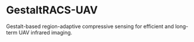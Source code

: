 # GestaltRACS-UAV
Gestalt-based region-adaptive compressive sensing for efficient and long-term UAV infrared imaging.

